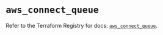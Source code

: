 # `aws_connect_queue`

Refer to the Terraform Registry for docs: [`aws_connect_queue`](https://registry.terraform.io/providers/hashicorp/aws/6.2.0/docs/resources/connect_queue).
